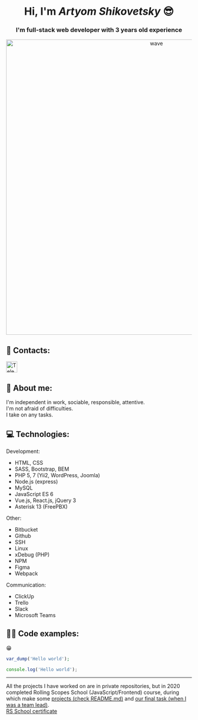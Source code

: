<h1 align="center">Hi, I'm <i>Artyom Shikovetsky</i> 😎</h1>
<h3 align="center">I'm full-stack web developer with 3 years old experience</h3>

<p align="center">
    <img src="https://thumbs.gfycat.com/GoodnaturedFondGaur-size_restricted.gif" alt="wave" width="800"/>
</p>


<h2>📝 Contacts:</h2>
<p>
    <a href="https://t.me/luckystar_tm">
        <img width="30" src="https://upload.wikimedia.org/wikipedia/commons/thumb/8/82/Telegram_logo.svg/768px-Telegram_logo.svg.png" alt="Telegram"/>
    </a>
</p>


<h2>🙂 About me:</h2>
I'm independent in work, sociable, responsible, attentive.
<br/>
I'm not afraid of difficulties.
<br/>
I take on any tasks.


<h2>💻 Technologies:</h2>

Development:
- HTML, CSS
- SASS, Bootstrap, BEM
- PHP 5, 7 (Yii2, WordPress, Joomla)
- Node.js (express)
- MySQL
- JavaScript ES 6
- Vue.js, React.js, jQuery 3
- Asterisk 13 (FreePBX)

Other:
- Bitbucket
- Github
- SSH
- Linux
- xDebug (PHP)
- NPM
- Figma
- Webpack

Communication:
- ClickUp
- Trello
- Slack
- Microsoft Teams


<h2>👨‍💻 Code examples:</h2>

😁
```php
var_dump('Hello world');
```
```js
console.log('Hello world');
```
---
All the projects I have worked on are in private repositories, but in 2020 completed Rolling Scopes School (JavaScript/Frontend) course, during which make some [projects (check README.md)](https://github.com/art-sh/rsschool) and [our final task (when I was a team lead)](https://github.com/art-sh/rsclone/pull/41).
<br>
[RS School certificate](https://app.rs.school/certificate/dbaw2mj8)
